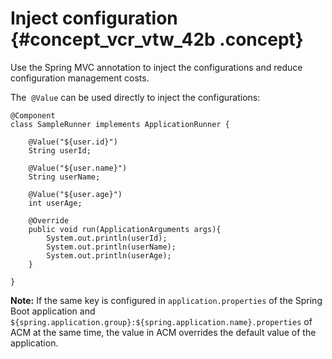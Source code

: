 # Inject configuration {#concept_vcr_vtw_42b .concept}

Use the Spring MVC annotation to inject the configurations and reduce configuration management costs.

The  `@Value` can be used directly to inject the configurations:

```
@Component
class SampleRunner implements ApplicationRunner {
    
    @Value("${user.id}")
    String userId;

    @Value("${user.name}")
    String userName;
    
    @Value("${user.age}")
    int userAge;
    
    @Override
    public void run(ApplicationArguments args){
        System.out.println(userId);
        System.out.println(userName);
        System.out.println(userAge);
    }

}
```

**Note:** If the same key is configured in `application.properties` of the Spring Boot application and  `${spring.application.group}:${spring.application.name}.properties` of ACM at the same time, the value in ACM overrides the default value of the application.


